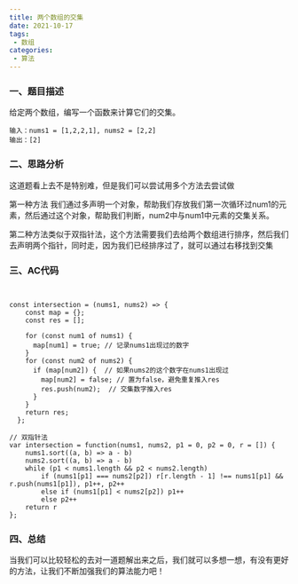 ```yaml
---
title: 两个数组的交集
date: 2021-10-17
tags:
 - 数组
categories: 
 - 算法
---
```



### 一、题目描述

给定两个数组，编写一个函数来计算它们的交集。

```
输入：nums1 = [1,2,2,1], nums2 = [2,2]
输出：[2]

```


### 二、思路分析

这道题看上去不是特别难，但是我们可以尝试用多个方法去尝试做


第一种方法 我们通过多声明一个对象，帮助我们存放我们第一次循环过num1的元素，然后通过这个对象，帮助我们判断，num2中与num1中元素的交集关系。

第二种方法类似于双指针法，这个方法需要我们去给两个数组进行排序，然后我们去声明两个指针，同时走，因为我们已经排序过了，就可以通过右移找到交集


### 三、AC代码


```


const intersection = (nums1, nums2) => {
    const map = {};
    const res = [];
  
    for (const num1 of nums1) {
      map[num1] = true; // 记录nums1出现过的数字
    }
    for (const num2 of nums2) {
      if (map[num2]) {  // 如果nums2的这个数字在nums1出现过
        map[num2] = false; // 置为false，避免重复推入res
        res.push(num2);  // 交集数字推入res
      }
    }
    return res;
  };

```



```
// 双指针法
var intersection = function(nums1, nums2, p1 = 0, p2 = 0, r = []) {
    nums1.sort((a, b) => a - b)
    nums2.sort((a, b) => a - b)
    while (p1 < nums1.length && p2 < nums2.length)
        if (nums1[p1] === nums2[p2]) r[r.length - 1] !== nums1[p1] && r.push(nums1[p1]), p1++, p2++
        else if (nums1[p1] < nums2[p2]) p1++
        else p2++
    return r
};
```

### 四、总结


当我们可以比较轻松的去对一道题解出来之后，我们就可以多想一想，有没有更好的方法，让我们不断加强我们的算法能力吧！